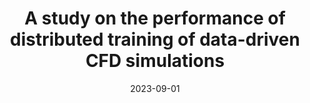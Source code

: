 ---
title: "A study on the performance of distributed training of data-driven CFD simulations"
collection: publications
permalink: /publication/2023-09-01-A-study-on-the-performance-of-distributed-training-of-data-driven-CFD-simulations
type: "journal"
excerpt: 'Publisher: SAGE Publications Ltd STM'
date: 2023-09-01
venue: '<em>The International Journal of High Performance Computing Applications</em>(37), pp. 503--515'
paperurl: 'https://doi.org/10.1177/10943420231160557'
citation: ' <strong>S. Iserte</strong>,  A. González-Barberá,  P. Barreda, and  K. Rojek, &quot;A study on the performance of distributed training of data-driven CFD simulations.&quot; <em>The International Journal of High Performance Computing Applications</em>(37), pp. 503--515, Sep. 2023. ISSN: 1094-3420.'
---